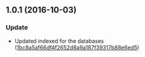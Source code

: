 <a name="1.0.1"></a>
## 1.0.1 (2016-10-03)


### Update

* Updated indexed for the databases ([1bc8a5af66df4f2652d8a9a187f39317b88e6ed5](https://github.com/advanced-rest-client/arc-database/commit/1bc8a5af66df4f2652d8a9a187f39317b88e6ed5))



